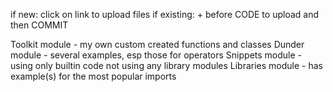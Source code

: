 if new: click on link to upload files 
if existing: + before CODE to upload
and then COMMIT

Toolkit module - my own custom created functions and classes
Dunder module - several examples, esp those for operators
Snippets module - using only builtin code not using any library modules
Libraries module - has example(s) for the most popular imports
